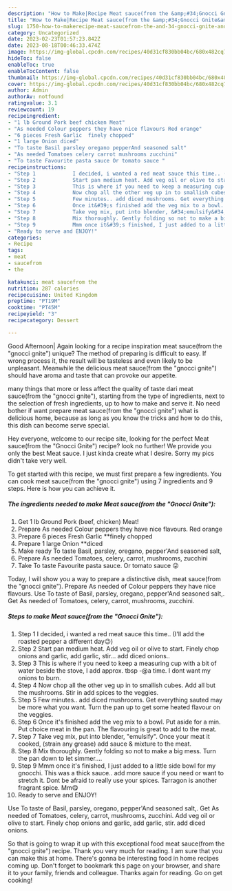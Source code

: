 ```yaml
---
description: "How to Make|Recipe Meat sauce(from the &amp;#34;Gnocci Gnite&amp;#34;) {That is Simple"
title: "How to Make|Recipe Meat sauce(from the &amp;#34;Gnocci Gnite&amp;#34;) {That is Simple"
slug: 1750-how-to-makerecipe-meat-saucefrom-the-and-34-gnocci-gnite-and-34-that-is-simple
category: Uncategorized
date: 2023-02-23T01:57:23.842Z
date: 2023-08-18T00:46:33.474Z
image: https://img-global.cpcdn.com/recipes/40d31cf830bb04bc/680x482cq70/meat-saucefrom-the-gnocci-gnite-recipe-main-photo.jpg
hideToc: false
enableToc: true
enableTocContent: false
thumbnail: https://img-global.cpcdn.com/recipes/40d31cf830bb04bc/680x482cq70/meat-saucefrom-the-gnocci-gnite-recipe-main-photo.jpg
cover: https://img-global.cpcdn.com/recipes/40d31cf830bb04bc/680x482cq70/meat-saucefrom-the-gnocci-gnite-recipe-main-photo.jpg
author: Admin
authorAv: notfound
ratingvalue: 3.1
reviewcount: 19
recipeingredient:
- "1 lb Ground Pork beef chicken Meat"
- "As needed Colour peppers they have nice flavours Red orange"
- "6 pieces Fresh Garlic  finely chopped"
- "1 large Onion diced"
- "To taste Basil parsley oregano pepperAnd seasoned salt"
- "As needed Tomatoes celery carrot mushrooms zucchini"
- "To taste Favourite pasta sauce Or tomato sauce "
recipeinstructions:
- "Step 1            I decided, i wanted a red meat sauce this time.. (I&#39;ll add the roasted pepper a different day😉)"
- "Step 2            Start pan medium heat. Add veg oil or olive to start. Finely chop onions and garlic, add garlic, stir... add diced onions.."
- "Step 3            This is where if you need to keep a measuring cup with a bit of water beside the stove, I add approx. tbsp -@a time. I dont want my onions to burn."
- "Step 4            Now chop all the other veg up in to smallish cubes. Add all but the mushrooms. Stir in add spices to the veggies."
- "Step 5            Few minutes.. add diced mushrooms. Get everything sauted may be more what you want. Turn the pan up to get some heated flavour on the veggies."
- "Step 6            Once it&#39;s finished add the veg mix to a bowl. Put aside for a min. Put choice meat in the pan. The flavouring is great to add to the meat."
- "Step 7            Take veg mix, put into blender, &#34;emulsify&#34;. Once your meat it cooked, (strain any grease) add sauce &amp; mixture to the meat."
- "Step 8            Mix thoroughly. Gently folding so not to make a big mess. Turn the pan down to let simmer...."
- "Step 9            Mmm once it&#39;s finished, I just added to a little side bowl for my gnocchi. This was a thick sauce.. add more sauce if you need or want to stretch it. Dont be afraid to really use your spices. Tarragon is another fragrant spice. Mm😋"
- "Ready to serve and ENJOY!"
categories:
- Recipe
tags:
- meat
- saucefrom
- the

katakunci: meat saucefrom the 
nutrition: 287 calories
recipecuisine: United Kingdom
preptime: "PT19M"
cooktime: "PT45M"
recipeyield: "3"
recipecategory: Dessert

---
```



Good Afternoon| Again looking for a recipe inspiration meat sauce(from the &#34;gnocci gnite&#34;) unique? The method of preparing is difficult to easy. If wrong process it, the result will be tasteless and even likely to be unpleasant. Meanwhile the delicious meat sauce(from the &#34;gnocci gnite&#34;) should have aroma and taste that can provoke our appetite.






many things that more or less affect the quality of taste dari meat sauce(from the &#34;gnocci gnite&#34;), starting from the type of ingredients, next to the selection of fresh ingredients, up to how to make and serve it. No need bother if want prepare meat sauce(from the &#34;gnocci gnite&#34;) what is delicious home, because as long as you know the tricks and how to do this, this dish can become serve  special.


Hey everyone, welcome to our recipe site, looking for the perfect Meat sauce(from the &#34;Gnocci Gnite&#34;) recipe? look no further! We provide you only the best Meat sauce. I just kinda create what I desire. Sorry my pics didn&#39;t take very well.


To get started with this recipe, we must first prepare a few ingredients. You can cook meat sauce(from the &#34;gnocci gnite&#34;) using 7 ingredients and 9 steps. Here is how you can achieve it.

<!--inarticleads1-->

##### The ingredients needed to make Meat sauce(from the &#34;Gnocci Gnite&#34;):

1. Get 1 lb Ground Pork (beef, chicken) Meat!
1. Prepare As needed Colour peppers they have nice flavours. Red orange
1. Prepare 6 pieces Fresh Garlic  **finely chopped
1. Prepare 1 large Onion **diced
1. Make ready To taste Basil, parsley, oregano, pepper&#39;And seasoned salt,
1. Prepare As needed Tomatoes, celery, carrot, mushrooms, zucchini
1. Take To taste Favourite pasta sauce. Or tomato sauce 😜


Today, I will show you a way to prepare a distinctive dish, meat sauce(from the &#34;gnocci gnite&#34;). Prepare As needed of Colour peppers they have nice flavours. Use To taste of Basil, parsley, oregano, pepper&#39;And seasoned salt,. Get As needed of Tomatoes, celery, carrot, mushrooms, zucchini. 

<!--inarticleads2-->

##### Steps to make Meat sauce(from the &#34;Gnocci Gnite&#34;):

1. Step 1            I decided, i wanted a red meat sauce this time.. (I&#39;ll add the roasted pepper a different day😉)
1. Step 2            Start pan medium heat. Add veg oil or olive to start. Finely chop onions and garlic, add garlic, stir... add diced onions..
1. Step 3            This is where if you need to keep a measuring cup with a bit of water beside the stove, I add approx. tbsp -@a time. I dont want my onions to burn.
1. Step 4            Now chop all the other veg up in to smallish cubes. Add all but the mushrooms. Stir in add spices to the veggies.
1. Step 5            Few minutes.. add diced mushrooms. Get everything sauted may be more what you want. Turn the pan up to get some heated flavour on the veggies.
1. Step 6            Once it&#39;s finished add the veg mix to a bowl. Put aside for a min. Put choice meat in the pan. The flavouring is great to add to the meat.
1. Step 7            Take veg mix, put into blender, &#34;emulsify&#34;. Once your meat it cooked, (strain any grease) add sauce &amp; mixture to the meat.
1. Step 8            Mix thoroughly. Gently folding so not to make a big mess. Turn the pan down to let simmer....
1. Step 9            Mmm once it&#39;s finished, I just added to a little side bowl for my gnocchi. This was a thick sauce.. add more sauce if you need or want to stretch it. Dont be afraid to really use your spices. Tarragon is another fragrant spice. Mm😋
1. Ready to serve and ENJOY!

Use To taste of Basil, parsley, oregano, pepper&#39;And seasoned salt,. Get As needed of Tomatoes, celery, carrot, mushrooms, zucchini. Add veg oil or olive to start. Finely chop onions and garlic, add garlic, stir. add diced onions. 

So that is going to wrap it up with this exceptional food meat sauce(from the &#34;gnocci gnite&#34;) recipe. Thank you very much for reading. I am sure that you can make this at home. There's gonna be interesting food in home recipes coming up. Don't forget to bookmark this page on your browser, and share it to your family, friends and colleague. Thanks again for reading. Go on get cooking!
